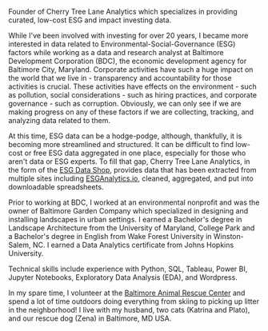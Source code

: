Founder of Cherry Tree Lane Analytics which specializes in providing curated, low-cost ESG and impact investing data. 

While I've been involved with investing for over 20 years, I became more interested in data related to Environmental-Social-Governance (ESG) factors while working as a data and research analyst at Baltimore Development Corporation (BDC), the economic development agency for Baltimore City, Maryland. Corporate activities have such a huge impact on the world that we live in - transparency and accountability for those activities is crucial. These activities have effects on the environment - such as pollution, social considerations - such as hiring practices, and corporate governance - such as corruption. Obviously, we can only see if we are making progress on any of these factors if we are collecting, tracking, and analyzing data related to them.

At this time, ESG data can be a hodge-podge, although, thankfully, it is becoming more streamlined and structured. 
It can be difficult to find low-cost or free ESG data aggregated in one place, especially for those who aren't data or ESG experts.
To fill that gap, Cherry Tree Lane Analytics, in the form of the [ESG Data Shop](https://esgdatashop.io/), provides data that has been extracted from multiple sites including [ESGAnalytics.io](https://www.esganalytics.io/), cleaned, aggregated, and put into downloadable spreadsheets. 

Prior to working at BDC, I worked at an environmental nonprofit and was the owner of Baltimore Garden Company which specialized in designing and installing landscapes in urban settings. I earned a Bachelor's degree in Landscape Architecture from the University of Maryland, College Park and a Bachelor's degree in English from Wake Forest University in Winston-Salem, NC. I earned a Data Analytics certificate from Johns Hopkins University.

Technical skills include experience with Python, SQL, Tableau, Power BI, Jupyter Notebooks, Exploratory Data Analysis (EDA), and Wordpress.

In my spare time, I volunteer at the [Baltimore Animal Rescue Center](https://www.barcs.org/) and spend a lot of time outdoors doing everything from skiing to picking up litter in the neighborhood!
I live with my husband, two cats (Katrina and Plato), and our rescue dog (Zena) in Baltimore, MD USA. 


<!---
Jenkir/Jenkir is a ✨ special ✨ repository because its `README.md` (this file) appears on your GitHub profile.
You can click the Preview link to take a look at your changes.
--->
